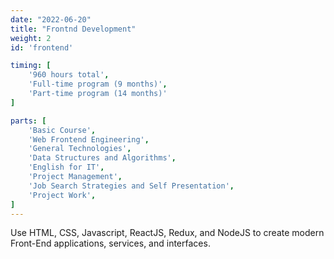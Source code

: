 ```yaml
---
date: "2022-06-20"
title: "Frontnd Development"
weight: 2
id: 'frontend'

timing: [
    '960 hours total',
    'Full-time program (9 months)',
    'Part-time program (14 months)'
]

parts: [
    'Basic Course',
    'Web Frontend Engineering',
    'General Technologies',
    'Data Structures and Algorithms',
    'English for IT',
    'Project Management',
    'Job Search Strategies and Self Presentation',
    'Project Work',
]
---
```


Use HTML, CSS, Javascript, ReactJS, Redux, and NodeJS to create modern Front-End applications, services, and interfaces.
